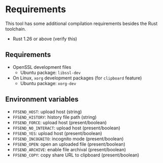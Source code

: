 # Requirements
This tool has some additional compilation requirements besides the Rust
toolchain.

- Rust 1.26 or above (verify this)

## Requirements
- OpenSSL development files
  - Ubuntu package: `libssl-dev`
- On Linux, `xorg` development packages (for `clipboard` feature)
  - Ubuntu package: `xorg-dev`

## Environment variables
- `FFSEND_HOST`: upload host (string)
- `FFSEND_HISTORY`: history file path (string)
- `FFSEND_FORCE`: upload host (present/boolean)
- `FFSEND_NO_INTERACT`: upload host (present/boolean)
- `FFSEND_YES`: upload host (present/boolean)
- `FFSEND_INCOGNITO`: incognito mode (present/boolean)
- `FFSEND_OPEN`: open an uploaded file (present/boolean)
- `FFSEND_ARCHIVE`: enable file archival (present/boolean)
- `FFSEND_COPY`: copy share URL to clipboard (present/boolean)


